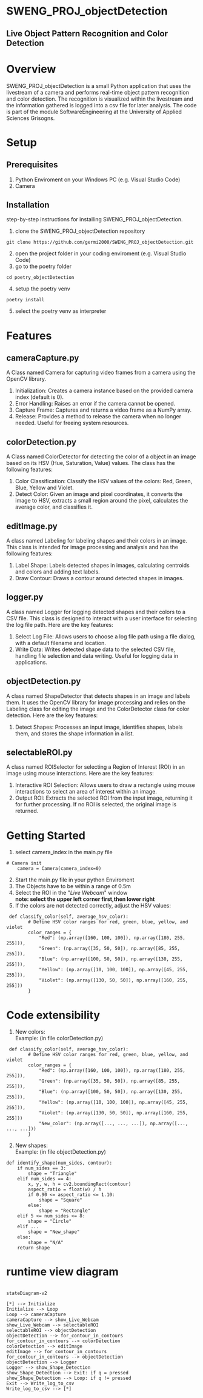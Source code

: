 # SWENG_PROJ_objectDetection
## Live Object Pattern Recognition and Color Detection

# Overview
SWENG_PROJ_objectDetection is a small Python application that uses the livestream of a camera and performs real-time 
object pattern recognition and color detection. The recognition is visualized within the livestream and the 
information gathered is logged into a csv file for later analysis. 
The code is part of the module SoftwareEngineering at the University of Applied Sciences Grisogns.


# Setup
## Prerequisites
1. Python Enviroment on your Windows PC (e.g. Visual Studio Code)
2. Camera

## Installation
step-by-step instructions for installing SWENG_PROJ_objectDetection. 

1. clone the SWENG_PROJ_objectDetection repository  
```
git clone https://github.com/germi2000/SWENG_PROJ_objectDetection.git
```
2. open the project folder in your coding enviroment (e.g. Visual Studio Code)
3. go to the poetry folder
```
cd poetry_objectDetection
```
4. setup the poetry venv
```
poetry install
```
5. select the poetry venv as interpreter

# Features
## cameraCapture.py
A Class named Camera for capturing video frames from a camera using the OpenCV library. 
1. Initialization: Creates a camera instance based on the provided camera index (default is 0).
2. Error Handling: Raises an error if the camera cannot be opened.
3. Capture Frame: Captures and returns a video frame as a NumPy array.
4. Release: Provides a method to release the camera when no longer needed. Useful for freeing system resources.

## colorDetection.py
A Class named ColorDetector for detecting the color of a object in an image based on its 
HSV (Hue, Saturation, Value) values. The class has the following features:
1. Color Classification: Classify the HSV values of the colors: Red, Green, Blue, Yellow and Violet.
2. Detect Color: Given an image and pixel coordinates, it converts the image to HSV, extracts a small region around the pixel, calculates the average color, and classifies it.

## editImage.py
A class named Labeling for labeling shapes and their colors in an image. This class is intended for image processing and analysis and has the following features:
1. Label Shape: Labels detected shapes in images, calculating centroids and colors and adding text labels.
2. Draw Contour: Draws a contour around detected shapes in images.

## logger.py
A class named Logger for logging detected shapes and their colors to a CSV file. This class is designed to interact with a user interface for selecting the log file path. Here are the key features:
1. Select Log File: Allows users to choose a log file path using a file dialog, with a default filename and location.
2. Write Data: Writes detected shape data to the selected CSV file, handling file selection and data writing. Useful for logging data in applications.

## objectDetection.py
A class named ShapeDetector that detects shapes in an image and labels them. It uses the OpenCV library for image processing and relies on the Labeling class for editing the image and the ColorDetector class for color detection. Here are the key features:
1. Detect Shapes: Processes an input image, identifies shapes, labels them, and stores the shape information in a list.

## selectableROI.py
A class named ROISelector for selecting a Region of Interest (ROI) in an image using mouse interactions. Here are the key features:
1. Interactive ROI Selection: Allows users to draw a rectangle using mouse interactions to select an area of interest within an image.
2. Output ROI: Extracts the selected ROI from the input image, returning it for further processing. If no ROI is selected, the original image is returned.

# Getting Started
1. select camera_index in the main.py file
```
# Camera init
    camera = Camera(camera_index=0)
```
2. Start the main.py file in your python Enviroment
3. The Objects have to be within a range of 0.5m
4. Select the ROI in the "_Live Webcam_" window  
__note: select the upper left corner first,then lower right__
5. If the colors are not detected correctly, adjust the HSV values:
```
 def classify_color(self, average_hsv_color):
        # Define HSV color ranges for red, green, blue, yellow, and violet
        color_ranges = {
            "Red": (np.array([160, 100, 100]), np.array([180, 255, 255])),
            "Green": (np.array([35, 50, 50]), np.array([85, 255, 255])),
            "Blue": (np.array([100, 50, 50]), np.array([130, 255, 255])),
            "Yellow": (np.array([10, 100, 100]), np.array([45, 255, 255])),
            "Violet": (np.array([130, 50, 50]), np.array([160, 255, 255]))
        }
```
# Code extensibility
1. New colors:  
Example: (in file colorDetection.py)
```
 def classify_color(self, average_hsv_color):
        # Define HSV color ranges for red, green, blue, yellow, and violet
        color_ranges = {
            "Red": (np.array([160, 100, 100]), np.array([180, 255, 255])),
            "Green": (np.array([35, 50, 50]), np.array([85, 255, 255])),
            "Blue": (np.array([100, 50, 50]), np.array([130, 255, 255])),
            "Yellow": (np.array([10, 100, 100]), np.array([45, 255, 255])),
            "Violet": (np.array([130, 50, 50]), np.array([160, 255, 255]))
            "New_color": (np.array([..., ..., ...]), np.array([..., ..., ...]))
        }
```
2. New shapes:  
Example: (in file objectDetection.py)
```
def identify_shape(num_sides, contour):
    if num_sides == 3:
        shape = "Triangle"
    elif num_sides == 4:
        x, y, w, h = cv2.boundingRect(contour)
        aspect_ratio = float(w) / h
        if 0.90 <= aspect_ratio <= 1.10:
            shape = "Square"
        else:
            shape = "Rectangle"
    elif 5 <= num_sides <= 8:
        shape = "Circle"
    elif ...
        shape = "New_shape"
    else:
        shape = "N/A"
    return shape
```
# runtime view diagram

```mermaid

stateDiagram-v2

[*] --> Initialize
Initialize --> Loop
Loop --> cameraCapture
cameraCapture --> show_Live_Webcam
show_Live_Webcam --> selectableROI
selectableROI --> objectDetection
objectDetection --> for_contour_in_contours
for_contour_in_contours --> colorDetection
colorDetection --> editImage
editImage --> for_contour_in_contours
for_contour_in_contours --> objectDetection
objectDetection --> Logger
Logger --> show_Shape_Detection
show_Shape_Detection --> Exit: if q = pressed
show_Shape_Detection --> Loop: if q != pressed
Exit --> Write_log_to_csv
Write_log_to_csv --> [*]
```
